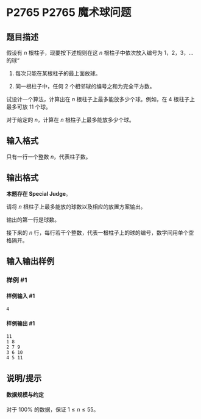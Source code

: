 # P2765 P2765 魔术球问题

## 题目描述

假设有 $n$ 根柱子，现要按下述规则在这 $n$ 根柱子中依次放入编号为 $1$，$2$，$3$，...的球“

1. 每次只能在某根柱子的最上面放球。

2. 同一根柱子中，任何 $2$ 个相邻球的编号之和为完全平方数。

试设计一个算法，计算出在 $n$ 根柱子上最多能放多少个球。例如，在 $4$ 根柱子上最多可放 $11$ 个球。

对于给定的 $n$，计算在 $n$ 根柱子上最多能放多少个球。


## 输入格式

只有一行一个整数 $n$，代表柱子数。

## 输出格式

**本题存在 Special Judge**。

请将 $n$ 根柱子上最多能放的球数以及相应的放置方案输出。

输出的第一行是球数。

接下来的 $n$ 行，每行若干个整数，代表一根柱子上的球的编号，数字间用单个空格隔开。

## 输入输出样例

### 样例 #1

#### 样例输入 #1

```
4
```

#### 样例输出 #1

```
11
1 8
2 7 9
3 6 10
4 5 11
```

## 说明/提示

#### 数据规模与约定

对于 $100\%$ 的数据，保证 $1 \leq n \leq 55$。
